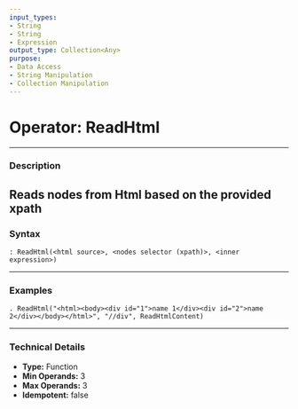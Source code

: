 ```yaml
---
input_types:
- String
- String
- Expression
output_type: Collection<Any>
purpose:
- Data Access
- String Manipulation
- Collection Manipulation
---
```

# Operator: ReadHtml
---
### **Description**
Reads nodes from Html based on the provided xpath
---
### **Syntax**
```
: ReadHtml(<html source>, <nodes selector (xpath)>, <inner expression>)
```
---
### **Examples**
```
. ReadHtml("<html><body><div id="1">name 1</div><div id="2">name 2</div></body></html>", "//div", ReadHtmlContent)
```
---
### **Technical Details**
- **Type:** Function
- **Min Operands:** 3
- **Max Operands:** 3
- **Idempotent:** false